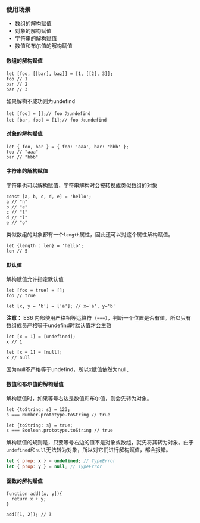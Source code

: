 ### 使用场景

- 数组的解构赋值
- 对象的解构赋值
- 字符串的解构赋值
- 数值和布尔值的解构赋值



#### 数组的解构赋值

```
let [foo, [[bar], baz]] = [1, [[2], 3]];
foo // 1
bar // 2
baz // 3

```

如果解构不成功则为undefind

```
let [foo] = [];// foo 为undefind
let [bar, foo] = [1];// foo 为undefind
```



#### 对象的解构赋值

```
let { foo, bar } = { foo: 'aaa', bar: 'bbb' };
foo // "aaa"
bar // "bbb"
```



#### 字符串的解构赋值

字符串也可以解构赋值，字符串解构时会被转换成类似数组的对象

```
const [a, b, c, d, e] = 'hello';
a // "h"
b // "e"
c // "l"
d // "l"
e // "o"
```

类似数组的对象都有一个`length`属性，因此还可以对这个属性解构赋值。

```
let {length : len} = 'hello';
len // 5
```



#### 默认值

解构赋值允许指定默认值

```
let [foo = true] = [];
foo // true

let [x, y = 'b'] = ['a']; // x='a', y='b'
```

**注意：** ES6 内部使用严格相等运算符（`===`），判断一个位置是否有值。所以只有数组成员严格等于undefind时默认值才会生效

```
let [x = 1] = [undefined];
x // 1

let [x = 1] = [null];
x // null
```

因为null不严格等于undefind，所以x赋值依然为null、



#### 数值和布尔值的解构赋值

解构赋值时，如果等号右边是数值和布尔值，则会先转为对象。

```
let {toString: s} = 123;
s === Number.prototype.toString // true

let {toString: s} = true;
s === Boolean.prototype.toString // true
```

解构赋值的规则是，只要等号右边的值不是对象或数组，就先将其转为对象。由于`undefined`和`null`无法转为对象，所以对它们进行解构赋值，都会报错。

```javascript
let { prop: x } = undefined; // TypeError
let { prop: y } = null; // TypeError
```



#### 函数的解构赋值

```
function add([x, y]){
  return x + y;
}

add([1, 2]); // 3
```

